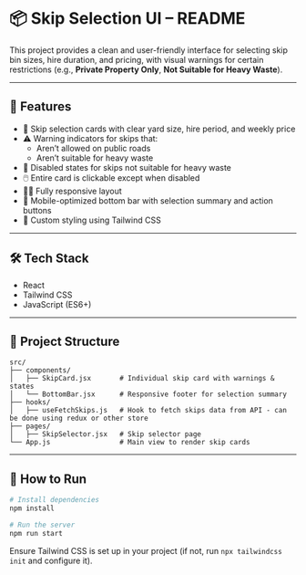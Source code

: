 
# 📦 Skip Selection UI – README

This project provides a clean and user-friendly interface for selecting skip bin sizes, hire duration, and pricing, with visual warnings for certain restrictions (e.g., **Private Property Only**, **Not Suitable for Heavy Waste**).

---

## 🚀 Features

- 📏 Skip selection cards with clear yard size, hire period, and weekly price
- ⚠️ Warning indicators for skips that:
  - Aren’t allowed on public roads
  - Aren’t suitable for heavy waste
- 🚫 Disabled states for skips not suitable for heavy waste
- 🖱️ Entire card is clickable except when disabled
- 🧑‍💻 Fully responsive layout
- 📱 Mobile-optimized bottom bar with selection summary and action buttons
- 🎨 Custom styling using Tailwind CSS

---

## 🛠 Tech Stack

- React
- Tailwind CSS
- JavaScript (ES6+)

---

## 📁 Project Structure

```
src/
├── components/
│   ├── SkipCard.jsx       # Individual skip card with warnings & states
│   └── BottomBar.jsx      # Responsive footer for selection summary
├── hooks/
│   ├── useFetchSkips.js   # Hook to fetch skips data from API - can be done using redux or other store
├── pages/
│   ├── SkipSelector.jsx   # Skip selector page
└── App.js                 # Main view to render skip cards
```

---

## 🧪 How to Run

```bash
# Install dependencies
npm install

# Run the server
npm run start
```

Ensure Tailwind CSS is set up in your project (if not, run `npx tailwindcss init` and configure it).
